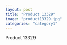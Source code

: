 ```yaml
---
layout: post
title: "Product 13329"
image: "product13329.jpg"
categories: "category1"
---
```

Product 13329
